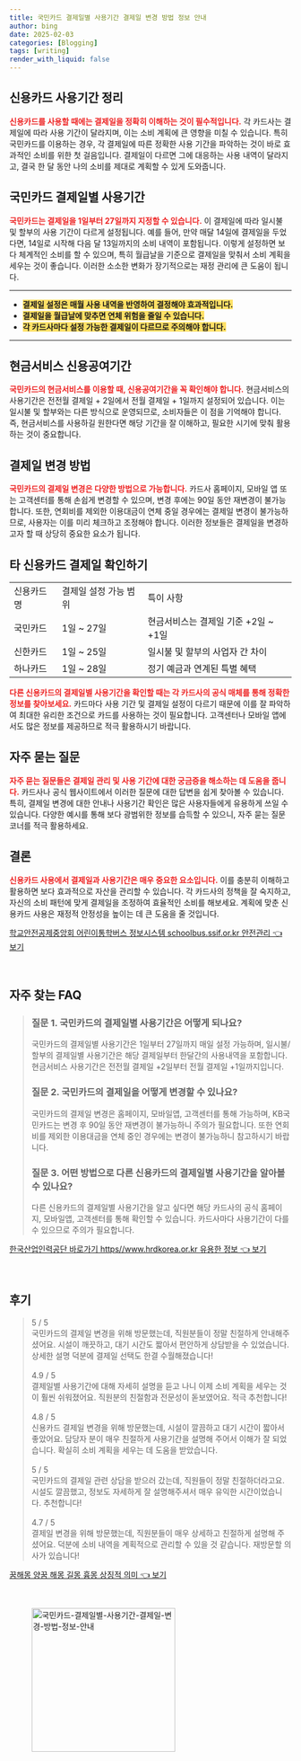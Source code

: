 ```yaml
---
title: 국민카드 결제일별 사용기간 결제일 변경 방법 정보 안내
author: bing
date: 2025-02-03
categories: [Blogging]
tags: [writing]
render_with_liquid: false
---
```



<h2 id='신용카드-사용기간-정리'>신용카드 사용기간 정리</h2>

<p><b><span style="color: #ee2323;">신용카드를 사용할 때에는 결제일을 정확히 이해하는 것이 필수적입니다.</span></b> 각 카드사는 결제일에 따라 사용 기간이 달라지며, 이는 소비 계획에 큰 영향을 미칠 수 있습니다. 특히 국민카드를 이용하는 경우, 각 결제일에 따른 정확한 사용 기간을 파악하는 것이 바로 효과적인 소비를 위한 첫 걸음입니다. 결제일이 다르면 그에 대응하는 사용 내역이 달라지고, 결국 한 달 동안 나의 소비를 제대로 계획할 수 있게 도와줍니다.</p>

<h2 id='국민카드-결제일별-사용기간'>국민카드 결제일별 사용기간</h2>

<p><b><span style="color: #ee2323;">국민카드는 결제일을 1일부터 27일까지 지정할 수 있습니다.</span></b> 이 결제일에 따라 일시불 및 할부의 사용 기간이 다르게 설정됩니다. 예를 들어, 만약 매달 14일에 결제일을 두었다면, 14일로 시작해 다음 달 13일까지의 소비 내역이 포함됩니다. 이렇게 설정하면 보다 체계적인 소비를 할 수 있으며, 특히 월급날을 기준으로 결제일을 맞춰서 소비 계획을 세우는 것이 좋습니다. 이러한 소소한 변화가 장기적으로는 재정 관리에 큰 도움이 됩니다.</p>

<hr />

<ul>
    <li><b><span style="background-color: #ffe066;">결제일 설정은 매월 사용 내역을 반영하여 결정해야 효과적입니다.</span></b></li>
    <li><b><span style="background-color: #ffe066;">결제일을 월급날에 맞추면 연체 위험을 줄일 수 있습니다.</span></b></li>
    <li><b><span style="background-color: #ffe066;">각 카드사마다 설정 가능한 결제일이 다르므로 주의해야 합니다.</span></b></li>
</ul>

<hr />

<h2 id='현금서비스-신용공여기간'>현금서비스 신용공여기간</h2>

<p><b><span style="color: #ee2323;">국민카드의 현금서비스를 이용할 때, 신용공여기간을 꼭 확인해야 합니다.</span></b> 현금서비스의 사용기간은 전전월 결제일 + 2일에서 전월 결제일 + 1일까지 설정되어 있습니다. 이는 일시불 및 할부와는 다른 방식으로 운영되므로, 소비자들은 이 점을 기억해야 합니다. 즉, 현금서비스를 사용하길 원한다면 해당 기간을 잘 이해하고, 필요한 시기에 맞춰 활용하는 것이 중요합니다.</p>

<h2 id='결제일-변경-방법'>결제일 변경 방법</h2>

<p><b><span style="color: #ee2323;">국민카드의 결제일 변경은 다양한 방법으로 가능합니다.</span></b> 카드사 홈페이지, 모바일 앱 또는 고객센터를 통해 손쉽게 변경할 수 있으며, 변경 후에는 90일 동안 재변경이 불가능합니다. 또한, 연회비를 제외한 이용대금이 연체 중일 경우에는 결제일 변경이 불가능하므로, 사용자는 이를 미리 체크하고 조정해야 합니다. 이러한 정보들은 결제일을 변경하고자 할 때 상당히 중요한 요소가 됩니다.</p>

<h2 id='타-신용카드-결제일-확인하기'>타 신용카드 결제일 확인하기</h2>

<table>
    <tr>
        <td>신용카드명</td>
        <td>결제일 설정 가능 범위</td>
        <td>특이 사항</td>
    </tr>
    <tr>
        <td>국민카드</td>
        <td>1일 ~ 27일</td>
        <td>현금서비스는 결제일 기준 +2일 ~ +1일</td>
    </tr>
    <tr>
        <td>신한카드</td>
        <td>1일 ~ 25일</td>
        <td>일시불 및 할부의 사업자 간 차이</td>
    </tr>
    <tr>
        <td>하나카드</td>
        <td>1일 ~ 28일</td>
        <td>정기 예금과 연계된 특별 혜택</td>
    </tr>
</table>

<p><b><span style="color: #ee2323;">다른 신용카드의 결제일별 사용기간을 확인할 때는 각 카드사의 공식 매체를 통해 정확한 정보를 찾아보세요.</span></b> 카드마다 사용 기간 및 결제일 설정이 다르기 때문에 이를 잘 파악하여 최대한 유리한 조건으로 카드를 사용하는 것이 필요합니다. 고객센터나 모바일 앱에서도 많은 정보를 제공하므로 적극 활용하시기 바랍니다.</p>

<h2 id='자주-묻는-질문'>자주 묻는 질문</h2>

<p><b><span style="color: #ee2323;">자주 묻는 질문들은 결제일 관리 및 사용 기간에 대한 궁금증을 해소하는 데 도움을 줍니다.</span></b> 카드사나 공식 웹사이트에서 이러한 질문에 대한 답변을 쉽게 찾아볼 수 있습니다. 특히, 결제일 변경에 대한 안내나 사용기간 확인은 많은 사용자들에게 유용하게 쓰일 수 있습니다. 다양한 예시를 통해 보다 광범위한 정보를 습득할 수 있으니, 자주 묻는 질문 코너를 적극 활용하세요.</p>

<h2 id='결론'>결론</h2>

<p><b><span style="color: #ee2323;">신용카드 사용에서 결제일과 사용기간은 매우 중요한 요소입니다.</span></b> 이를 충분히 이해하고 활용하면 보다 효과적으로 자산을 관리할 수 있습니다. 각 카드사의 정책을 잘 숙지하고, 자신의 소비 패턴에 맞게 결제일을 조정하여 효율적인 소비를 해보세요. 계획에 맞춘 신용카드 사용은 재정적 안정성을 높이는 데 큰 도움을 줄 것입니다.</p>


<p><a class="click-button" title="학교안전공제중앙회 어린이통학버스 정보시스템 schoolbus.ssif.or.kr 안전관리" href="https://blackassets.github.io/posts/%ED%95%99%EA%B5%90%EC%95%88%EC%A0%84%EA%B3%B5%EC%A0%9C%EC%A4%91%EC%95%99%ED%9A%8C-%EC%96%B4%EB%A6%B0%EC%9D%B4%ED%86%B5%ED%95%99%EB%B2%84%EC%8A%A4-%EC%A0%95%EB%B3%B4%EC%8B%9C%EC%8A%A4%ED%85%9C-schoolbus.ssif.or.kr-%EC%95%88%EC%A0%84%EA%B4%80%EB%A6%AC/" rel="dofollow">학교안전공제중앙회 어린이통학버스 정보시스템 schoolbus.ssif.or.kr 안전관리 👈 보기</a></p><br>
<h2 id='자주_찾는_FAQ'>자주 찾는 FAQ</h2>
<div itemscope="" itemtype="https://schema.org/FAQPage">
<blockquote>
<div itemscope="" itemprop="mainEntity" itemtype="https://schema.org/Question">
<h3 itemprop="name">질문 1. 국민카드의 결제일별 사용기간은 어떻게 되나요?</h3>
<div itemscope="" itemprop="acceptedAnswer" itemtype="https://schema.org/Answer">
<span itemprop="text">
<p>국민카드의 결제일별 사용기간은 1일부터 27일까지 매일 설정 가능하며, 일시불/할부의 결제일별 사용기간은 해당 결제일부터 한달간의 사용내역을 포함합니다. 현금서비스 사용기간은 전전월 결제일 +2일부터 전월 결제일 +1일까지입니다.</p>
</span>
</div>
</div>
<div itemscope="" itemprop="mainEntity" itemtype="https://schema.org/Question">
<h3 itemprop="name">질문 2. 국민카드의 결제일을 어떻게 변경할 수 있나요?</h3>
<div itemscope="" itemprop="acceptedAnswer" itemtype="https://schema.org/Answer">
<span itemprop="text">
<p>국민카드의 결제일 변경은 홈페이지, 모바일앱, 고객센터를 통해 가능하며, KB국민카드는 변경 후 90일 동안 재변경이 불가능하니 주의가 필요합니다. 또한 연회비를 제외한 이용대금을 연체 중인 경우에는 변경이 불가능하니 참고하시기 바랍니다.</p>
</span>
</div>
</div>
<div itemscope="" itemprop="mainEntity" itemtype="https://schema.org/Question">
<h3 itemprop="name">질문 3. 어떤 방법으로 다른 신용카드의 결제일별 사용기간을 알아볼 수 있나요?</h3>
<div itemscope="" itemprop="acceptedAnswer" itemtype="https://schema.org/Answer">
<span itemprop="text">
<p>다른 신용카드의 결제일별 사용기간을 알고 싶다면 해당 카드사의 공식 홈페이지, 모바일앱, 고객센터를 통해 확인할 수 있습니다. 카드사마다 사용기간이 다를 수 있으므로 주의가 필요합니다.</p>
</span>
</div>
</div>
</blockquote>
</div>
<p><a class="click-button" title="한국산업인력공단 바로가기 https//www.hrdkorea.or.kr 유용한 정보" href="https://blackassets.github.io/posts/%ED%95%9C%EA%B5%AD%EC%82%B0%EC%97%85%EC%9D%B8%EB%A0%A5%EA%B3%B5%EB%8B%A8-%EB%B0%94%EB%A1%9C%EA%B0%80%EA%B8%B0-httpswww.hrdkorea.or.kr-%EC%9C%A0%EC%9A%A9%ED%95%9C-%EC%A0%95%EB%B3%B4/" rel="dofollow">한국산업인력공단 바로가기 https//www.hrdkorea.or.kr 유용한 정보 👈 보기</a></p><br>
<h2 id='후기'>후기</h2>
<div itemscope itemtype="https://schema.org/Product">
  <blockquote>
  <div itemprop="review" itemscope itemtype="https://schema.org/Review">
      <div itemprop="reviewRating" itemscope itemtype="https://schema.org/Rating"> <span itemprop="ratingValue">5</span> / <span itemprop="bestRating">5</span> </div>
      <span itemprop="reviewBody">국민카드의 결제일 변경을 위해 방문했는데, 직원분들이 정말 친절하게 안내해주셨어요. 시설이 깨끗하고, 대기 시간도 짧아서 편안하게 상담받을 수 있었습니다. 상세한 설명 덕분에 결제일 선택도 한결 수월해졌습니다!</span>
  </div>
  <br>
  <div itemprop="review" itemscope itemtype="https://schema.org/Review">
      <div itemprop="reviewRating" itemscope itemtype="https://schema.org/Rating"> <span itemprop="ratingValue">4.9</span> / <span itemprop="bestRating">5</span> </div>
      <span itemprop="reviewBody">결제일별 사용기간에 대해 자세히 설명을 듣고 나니 이제 소비 계획을 세우는 것이 훨씬 쉬워졌어요. 직원분의 친절함과 전문성이 돋보였어요. 적극 추천합니다!</span>
  </div>
  <br>
  <div itemprop="review" itemscope itemtype="https://schema.org/Review">
      <div itemprop="reviewRating" itemscope itemtype="https://schema.org/Rating"> <span itemprop="ratingValue">4.8</span> / <span itemprop="bestRating">5</span> </div>
      <span itemprop="reviewBody">신용카드 결제일 변경을 위해 방문했는데, 시설이 깔끔하고 대기 시간이 짧아서 좋았어요. 담당자 분이 매우 친절하게 사용기간을 설명해 주어서 이해가 잘 되었습니다. 확실히 소비 계획을 세우는 데 도움을 받았습니다.</span>
  </div>
  <br>
  <div itemprop="review" itemscope itemtype="https://schema.org/Review">
      <div itemprop="reviewRating" itemscope itemtype="https://schema.org/Rating"> <span itemprop="ratingValue">5</span> / <span itemprop="bestRating">5</span> </div>
      <span itemprop="reviewBody">국민카드의 결제일 관련 상담을 받으러 갔는데, 직원들이 정말 친절하더라고요. 시설도 깔끔했고, 정보도 자세하게 잘 설명해주셔서 매우 유익한 시간이었습니다. 추천합니다!</span>
  </div>
  <br>
  <div itemprop="review" itemscope itemtype="https://schema.org/Review">
      <div itemprop="reviewRating" itemscope itemtype="https://schema.org/Rating"> <span itemprop="ratingValue">4.7</span> / <span itemprop="bestRating">5</span> </div>
      <span itemprop="reviewBody">결제일 변경을 위해 방문했는데, 직원분들이 매우 상세하고 친절하게 설명해 주셨어요. 덕분에 소비 내역을 계획적으로 관리할 수 있을 것 같습니다. 재방문할 의사가 있습니다!</span>
  </div>
  </blockquote>
</div>
<p><a class="click-button" title="꿈해몽 양꿈 해몽 길몽 흉몽 상징적 의미" href="https://blackassets.github.io/posts/%EA%BF%88%ED%95%B4%EB%AA%BD-%EC%96%91%EA%BF%88-%ED%95%B4%EB%AA%BD-%EA%B8%B8%EB%AA%BD-%ED%9D%89%EB%AA%BD-%EC%83%81%EC%A7%95%EC%A0%81-%EC%9D%98%EB%AF%B8/" rel="dofollow">꿈해몽 양꿈 해몽 길몽 흉몽 상징적 의미 👈 보기</a></p><br>
<figure class="image"><img src="https://blackassets.github.io/assets/img/thumbnail/국민카드-결제일별-사용기간-결제일-변경-방법-정보-안내.webp" alt="국민카드-결제일별-사용기간-결제일-변경-방법-정보-안내" width="256" height="256"></figure>